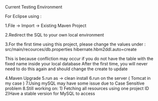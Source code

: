 Current Testing Environment

For Eclipse using : 

1.File -> Import -> Existing Maven Project

2.Redirect the SQL to your own local environment

3.For the first time using this project, please change the values under :
   src/main/recources/db.properties
   hibernate.hbm2ddl.auto=create

   This is because confliction may occur if you do not have the table with the fixed name inside your local database
   After the first time, you will never need to do this again and should change the create to update

4.Maven Upgrade
5.run as -> clean install
6.run on the server ( Tomcat in my case )
7.Using mySQL may have some issue due to Case Sensitive problem
8.Still working on: 1) Fetching all resources using one project ID 2)Have a stable version for MySQL to access 
